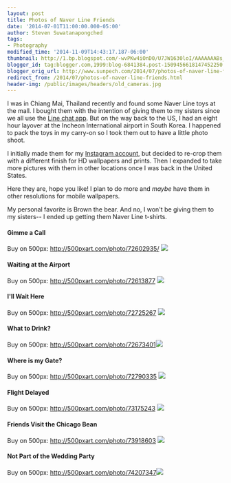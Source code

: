 ```yaml
---
layout: post
title: Photos of Naver Line Friends
date: '2014-07-01T11:00:00.000-05:00'
author: Steven Suwatanapongched
tags:
- Photography
modified_time: '2014-11-09T14:43:17.187-06:00'
thumbnail: http://1.bp.blogspot.com/-wvPKw4iOnD0/U7JW1630loI/AAAAAAABs_M/JYHSWFn-sFQ/s600/01-Gimme-a-Call_600px.jpg
blogger_id: tag:blogger.com,1999:blog-6841384.post-1509456618147452250
blogger_orig_url: http://www.sunpech.com/2014/07/photos-of-naver-line-friends.html
redirect_from: /2014/07/photos-of-naver-line-friends.html
header-img: /public/images/headers/old_cameras.jpg
---
```


I was in Chiang Mai, Thailand recently and found some Naver Line toys at the mall. I bought them with the intention of giving them to my sisters since we all use the <a href="http://line.me/en/">Line chat app</a>. But on the way back to the US, I had an eight hour layover at the Incheon International airport in South Korea. I happened to pack the toys in my carry-on so I took them out to have a little photo shoot.

I initially made them for my <a href="http://instagram.com/sunpech">Instagram account</a>, but decided to re-crop them with a different finish for HD wallpapers and prints. Then I expanded to take more pictures with them in other locations once I was back in the United States.

Here they are, hope you like! I plan to do more and <i>maybe</i> have them in other resolutions for mobile wallpapers.

My personal favorite is Brown the bear. And no, I won't be giving them to my sisters-- I ended up getting them Naver Line t-shirts.

#### Gimme a Call
Buy on 500px: <a href="http://500pxart.com/photo/72602935/">http://500pxart.com/photo/72602935/</a>
<a href="http://1.bp.blogspot.com/-wvPKw4iOnD0/U7JW1630loI/AAAAAAABs_M/JYHSWFn-sFQ/s600/01-Gimme-a-Call_600px.jpg" ><img border="0" src="http://1.bp.blogspot.com/-wvPKw4iOnD0/U7JW1630loI/AAAAAAABs_M/JYHSWFn-sFQ/s600/01-Gimme-a-Call_600px.jpg"   /></a>

#### Waiting at the Airport
Buy on 500px: <a href="http://500pxart.com/photo/72613877">http://500pxart.com/photo/72613877</a>
<a href="http://1.bp.blogspot.com/-dRpFCi9dKI4/U7JW2kKUaVI/AAAAAAABs_U/s4TP0UWm1FQ/s600/02-Waiting-at-the-Airport_600px.jpg" ><img border="0" src="http://1.bp.blogspot.com/-dRpFCi9dKI4/U7JW2kKUaVI/AAAAAAABs_U/s4TP0UWm1FQ/s600/02-Waiting-at-the-Airport_600px.jpg"   /></a>

#### I'll Wait Here
Buy on 500px: <a href="http://500pxart.com/photo/72725267">http://500pxart.com/photo/72725267</a>
<a href="http://2.bp.blogspot.com/-v7kzOwE9e8M/U7JW3xcuaNI/AAAAAAABs_k/bsTAIp3shio/s600/04-I%2527ll-Wait-Here_600px.jpg" ><img border="0" src="http://2.bp.blogspot.com/-v7kzOwE9e8M/U7JW3xcuaNI/AAAAAAABs_k/bsTAIp3shio/s600/04-I%2527ll-Wait-Here_600px.jpg"  /></a>

#### What to Drink?
Buy on 500px: <a href="http://500pxart.com/photo/72673401">http://500pxart.com/photo/72673401</a><a href="http://4.bp.blogspot.com/-CZ1LNCvVODA/U7JW3EwwvzI/AAAAAAABs_c/KBBWIfollB8/s600/03-What-to-Drink_600px.jpg" ><img border="0" src="http://4.bp.blogspot.com/-CZ1LNCvVODA/U7JW3EwwvzI/AAAAAAABs_c/KBBWIfollB8/s600/03-What-to-Drink_600px.jpg" /></a>

#### Where is my Gate?
Buy on 500px: <a href="http://500pxart.com/photo/72790335">http://500pxart.com/photo/72790335</a>
<a href="http://1.bp.blogspot.com/-58C30j86PD0/U7JW4k7tRVI/AAAAAAABs_s/HrO6hubjZEA/s600/05-Where-is-my-Gate_600px.jpg" ><img border="0" src="http://1.bp.blogspot.com/-58C30j86PD0/U7JW4k7tRVI/AAAAAAABs_s/HrO6hubjZEA/s600/05-Where-is-my-Gate_600px.jpg"   /></a>

#### Flight Delayed
Buy on 500px: <a href="http://500pxart.com/photo/73175243">http://500pxart.com/photo/73175243</a>
<a href="http://4.bp.blogspot.com/-wy7ACn8_c1k/U7JW5RiRWmI/AAAAAAABs_0/RefmKyXdgpc/s600/06-Flight-Delayed_600px.jpg" ><img border="0" src="http://4.bp.blogspot.com/-wy7ACn8_c1k/U7JW5RiRWmI/AAAAAAABs_0/RefmKyXdgpc/s600/06-Flight-Delayed_600px.jpg"   /></a>

#### Friends Visit the Chicago Bean
Buy on 500px: <a href="http://500pxart.com/photo/73918603">http://500pxart.com/photo/73918603</a>
<a href="http://4.bp.blogspot.com/-mihpJWYSUuo/U7JW6XyogbI/AAAAAAABtAE/opHcW-XmfW8/s600/07-Friends-Visit-the-Chicago-Bean_600px.jpg" ><img border="0" src="http://4.bp.blogspot.com/-mihpJWYSUuo/U7JW6XyogbI/AAAAAAABtAE/opHcW-XmfW8/s600/07-Friends-Visit-the-Chicago-Bean_600px.jpg"   /></a>

#### Not Part of the Wedding Party
Buy on 500px: <a href="http://500pxart.com/photo/74207347">http://500pxart.com/photo/74207347</a><a href="http://2.bp.blogspot.com/-twwe97j4qpY/U7JW59-_zuI/AAAAAAABtAA/tRh-Qpiw2Fg/s600/08-Not-Part-of-the-Wedding-Party_600px.jpg" ><img border="0" src="http://2.bp.blogspot.com/-twwe97j4qpY/U7JW59-_zuI/AAAAAAABtAA/tRh-Qpiw2Fg/s600/08-Not-Part-of-the-Wedding-Party_600px.jpg"   /></a>
